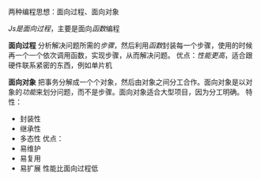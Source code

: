 两种编程思想：面向过程、面向对象

*Js是面向过程*，主要是面向*函数*编程

**面向过程**
分析解决问题所需的*步骤*，然后利用*函数*封装每一个步骤，使用的时候再一个一个依次调用函数，实现步骤，从而解决问题。
优点：*性能更高*，适合跟硬件联系紧密的东西，例如单片机

**面向对象**
把事务分解成一个个对象，然后由对象之间分工合作。面向对象是以对象的*功能*来划分问题，而不是步骤。面向对象适合大型项目，因为分工明确。
  特性：
  - 封装性
  - 继承性
  - 多态性
  优点：
  - 易维护
  - 易复用
  - 易扩展
  性能比面向过程低

